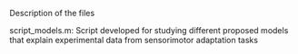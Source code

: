 Description of the files

script_models.m: Script developed for studying different proposed models that explain experimental data from sensorimotor adaptation tasks
